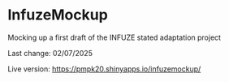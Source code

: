 # InfuzeMockup
Mocking up a first draft of the INFUZE stated adaptation project

Last change: 02/07/2025

Live version: https://pmpk20.shinyapps.io/infuzemockup/